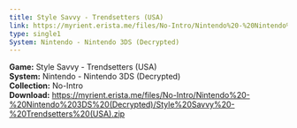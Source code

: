```yaml
---
title: Style Savvy - Trendsetters (USA)
link: https://myrient.erista.me/files/No-Intro/Nintendo%20-%20Nintendo%203DS%20(Decrypted)/Style%20Savvy%20-%20Trendsetters%20(USA).zip
type: single1
System: Nintendo - Nintendo 3DS (Decrypted)
---
```

<b>Game:</b> Style Savvy - Trendsetters (USA)<br>
<b>System:</b> Nintendo - Nintendo 3DS (Decrypted)<br>
<b>Collection:</b> No-Intro<br>
<b>Download:</b> https://myrient.erista.me/files/No-Intro/Nintendo%20-%20Nintendo%203DS%20(Decrypted)/Style%20Savvy%20-%20Trendsetters%20(USA).zip